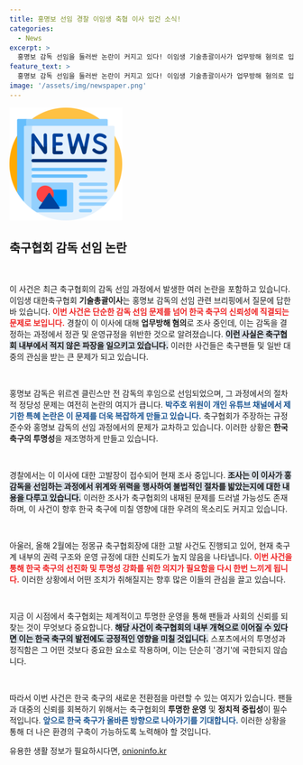 ```yaml
---
title: 홍명보 선임 경찰 이임생 축협 이사 입건 소식!
categories:
  - News
excerpt: >
  홍명보 감독 선임을 둘러싼 논란이 커지고 있다! 이임생 기술총괄이사가 업무방해 혐의로 입건되며, 축구협회의 절차적 정당성에 의문을 제기하는 목소리가 높아지고 있다. 클릭해서 진실을 확인해보세요!
feature_text: >
  홍명보 감독 선임을 둘러싼 논란이 커지고 있다! 이임생 기술총괄이사가 업무방해 혐의로 입건되며, 축구협회의 절차적 정당성에 의문을 제기하는 목소리가 높아지고 있다. 클릭해서 진실을 확인해보세요!
image: '/assets/img/newspaper.png'
---
```


<p><img src="/assets/img/newspaper.png" alt="kimp 속보" /></p>

<h2 data-ke-size="size26">축구협회 감독 선임 논란</h2>

<p data-ke-size="size16">&nbsp;</p>

<p>이 사건은 최근 축구협회의 감독 선임 과정에서 발생한 여러 논란을 포함하고 있습니다. 이임생 대한축구협회 <b>기술총괄이사</b>는 홍명보 감독의 선임 관련 브리핑에서 질문에 답한 바 있습니다. <b><span style="color: #ee2323;">이번 사건은 단순한 감독 선임 문제를 넘어 한국 축구의 신뢰성에 직결되는 문제로 보입니다.</span></b> 경찰이 이 이사에 대해 <b>업무방해 혐의</b>로 조사 중인데, 이는 감독을 결정하는 과정에서 정관 및 운영규정을 위반한 것으로 알려졌습니다. <b><span style="background-color: #21538527;">이런 사실은 축구협회 내부에서 적지 않은 파장을 일으키고 있습니다.</span></b> 이러한 사건들은 축구팬들 및 일반 대중의 관심을 받는 큰 문제가 되고 있습니다.</p>

<p data-ke-size="size16">&nbsp;</p>

<p>홍명보 감독은 위르겐 클린스만 전 감독의 후임으로 선임되었으며, 그 과정에서의 절차적 정당성 문제는 여전히 논란의 여지가 큽니다. <b><span style="color: #1a5490;">박주호 위원이 개인 유튜브 채널에서 제기한 특혜 논란은 이 문제를 더욱 복잡하게 만들고 있습니다.</span></b> 축구협회가 주장하는 규정 준수와 홍명보 감독의 선임 과정에서의 문제가 교차하고 있습니다. 이러한 상황은 <b>한국 축구의 투명성</b>을 재조명하게 만들고 있습니다.</p>

<p data-ke-size="size16">&nbsp;</p>

<p>경찰에서는 이 이사에 대한 고발장이 접수되어 현재 조사 중입니다. <b><span style="background-color: #21538527;">조사는 이 이사가 홍 감독을 선임하는 과정에서 위계와 위력을 행사하여 불법적인 절차를 밟았는지에 대한 내용을 다루고 있습니다.</span></b> 이러한 조사가 축구협회의 내재된 문제를 드러낼 가능성도 존재하며, 이 사건이 향후 한국 축구에 미칠 영향에 대한 우려의 목소리도 커지고 있습니다.</p>

<p data-ke-size="size16">&nbsp;</p>

<p>아울러, 올해 2월에는 정몽규 축구협회장에 대한 고발 사건도 진행되고 있어, 현재 축구계 내부의 권력 구조와 운영 규정에 대한 신뢰도가 높지 않음을 나타냅니다. <b><span style="color: #ee2323;">이번 사건을 통해 한국 축구의 선진화 및 투명성 강화를 위한 의지가 필요함을 다시 한번 느끼게 됩니다.</span></b> 이러한 상황에서 어떤 조치가 취해질지는 향후 많은 이들의 관심을 끌고 있습니다.</p>

<p data-ke-size="size16">&nbsp;</p>

<p>지금 이 시점에서 축구협회는 체계적이고 투명한 운영을 통해 팬들과 사회의 신뢰를 되찾는 것이 무엇보다 중요합니다. <b><span style="background-color: #21538527;">해당 사건이 축구협회의 내부 개혁으로 이어질 수 있다면 이는 한국 축구의 발전에도 긍정적인 영향을 미칠 것입니다.</span></b> 스포츠에서의 투명성과 정직함은 그 어떤 것보다 중요한 요소로 작용하며, 이는 단순히 '경기'에 국한되지 않습니다. </p>

<p data-ke-size="size16">&nbsp;</p>

<p>따라서 이번 사건은 한국 축구의 새로운 전환점을 마련할 수 있는 여지가 있습니다. 팬들과 대중의 신뢰를 회복하기 위해서는 축구협회의 <b>투명한 운영</b> 및 <b>정치적 중립성</b>이 필수적입니다. <b><span style="color: #1a5490;">앞으로 한국 축구가 올바른 방향으로 나아가기를 기대합니다.</span></b> 이러한 상황을 통해 더 나은 환경의 구축이 가능하도록 노력해야 할 것입니다.</p>
유용한 생활 정보가 필요하시다면, <a href="https://onioninfo.kr" rel="dofollow">onioninfo.kr</a>


